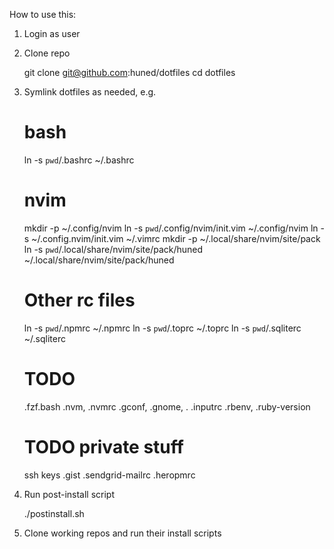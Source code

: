 How to use this:

1. Login as user

2. Clone repo

    git clone git@github.com:huned/dotfiles
    cd dotfiles

3. Symlink dotfiles as needed, e.g.

    # bash
    ln -s `pwd`/.bashrc ~/.bashrc

    # nvim
    mkdir -p ~/.config/nvim
    ln -s `pwd`/.config/nvim/init.vim ~/.config/nvim
    ln -s ~/.config.nvim/init.vim ~/.vimrc
    mkdir -p ~/.local/share/nvim/site/pack
    ln -s `pwd`/.local/share/nvim/site/pack/huned ~/.local/share/nvim/site/pack/huned

    # Other rc files
    ln -s `pwd`/.npmrc ~/.npmrc
    ln -s `pwd`/.toprc ~/.toprc
    ln -s `pwd`/.sqliterc ~/.sqliterc

    # TODO
    .fzf.bash
    .nvm, .nvmrc
    .gconf, .gnome, .
    .inputrc
    .rbenv, .ruby-version

    # TODO private stuff
    ssh keys
    .gist
    .sendgrid-mailrc
    .heropmrc

4. Run post-install script

    ./postinstall.sh

5. Clone working repos and run their install scripts

